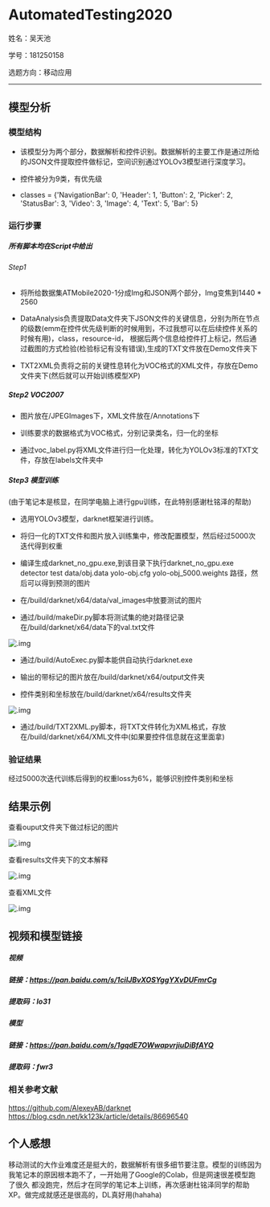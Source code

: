 # AutomatedTesting2020

姓名：吴天池

学号：181250158

选题方向：移动应用

***





## 模型分析

### 模型结构

- 该模型分为两个部分，数据解析和控件识别。数据解析的主要工作是通过所给的JSON文件提取控件做标记，空间识别通过YOLOv3模型进行深度学习。

- 控件被分为9类，有优先级

- classes = {'NavigationBar': 0, 'Header': 1, 'Button': 2, 'Picker': 2, 'StatusBar': 3, 'Video': 3, 'Image': 4,
            'Text': 5, 'Bar': 5}

### 运行步骤

##### 所有脚本均在Script中给出

###### Step1

- 将所给数据集ATMobile2020-1分成Img和JSON两个部分，Img变焦到1440 * 2560

- DataAnalysis负责提取Data文件夹下JSON文件的关键信息，分别为所在节点的级数(emm在控件优先级判断的时候用到，不过我想可以在后续控件关系的时候有用)，class，resource-id，
  根据后两个信息给控件打上标记，然后通过截图的方式检验(检验标记有没有错误),生成的TXT文件放在Demo文件夹下

- TXT2XML负责将之前的关键性息转化为VOC格式的XML文件，存放在Demo文件夹下(然后就可以开始训练模型XP)

##### Step2 VOC2007

- 图片放在/JPEGImages下，XML文件放在/Annotations下

- 训练要求的数据格式为VOC格式，分别记录类名，归一化的坐标

- 通过voc_label.py将XML文件进行归一化处理，转化为YOLOv3标准的TXT文件，存放在labels文件夹中

##### Step3 模型训练
(由于笔记本是核显，在同学电脑上进行gpu训练，在此特别感谢杜铭泽的帮助)

- 选用YOLOv3模型，darknet框架进行训练。

- 将归一化的TXT文件和图片放入训练集中，修改配置模型，然后经过5000次迭代得到权重

- 编译生成darknet_no_gpu.exe,到该目录下执行darknet_no_gpu.exe detector test data/obj.data yolo-obj.cfg yolo-obj_5000.weights 路径，然后可以得到预测的图片

- 在/build/darknet/x64/data/val_images中放要测试的图片

- 通过/build/makeDir.py脚本将测试集的绝对路径记录在/build/darknet/x64/data下的val.txt文件

![.img](Image/绝对路径.png)

- 通过/build/AutoExec.py脚本能供自动执行darknet.exe

- 输出的带标记的图片放在/build/darknet/x64/output文件夹

- 控件类别和坐标放在/build/darknet/x64/results文件夹

![.img](Image/测试结果.png)

- 通过/build/TXT2XML.py脚本，将TXT文件转化为XML格式，存放在/build/darknet/x64/XML文件中(如果要控件信息就在这里面拿)

### 验证结果

经过5000次迭代训练后得到的权重loss为6%，能够识别控件类别和坐标

## 结果示例

查看ouput文件夹下做过标记的图片

![.img](Image/图片标注.png)

查看results文件夹下的文本解释

![.img](Image/文本标注.png)

查看XML文件

![.img](Image/XML标注.png)

## 视频和模型链接

##### 视频

##### 链接：https://pan.baidu.com/s/1cilJBvXOSYggYXvDUFmrCg
 
##### 提取码：lo31 

##### 模型

##### 链接：https://pan.baidu.com/s/1gqdE7OWwapvrjiuDiBfAYQ 

##### 提取码：fwr3 

### 相关参考文献

https://github.com/AlexeyAB/darknet
https://blog.csdn.net/kk123k/article/details/86696540

## 个人感想

移动测试的大作业难度还是挺大的，数据解析有很多细节要注意。模型的训练因为我笔记本的原因根本跑不了，一开始用了Google的Colab，但是网速很差模型跑了很久
都没跑完，然后才在同学的笔记本上训练，再次感谢杜铭泽同学的帮助XP。做完成就感还是很高的，DL真好用(hahaha)